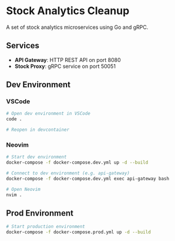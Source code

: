 # Stock Analytics Cleanup

A set of stock analytics microservices using Go and gRPC.

## Services

- **API Gateway**: HTTP REST API on port 8080
- **Stock Proxy**: gRPC service on port 50051

## Dev Environment

### VSCode

```bash
# Open dev environment in VSCode
code .

# Reopen in devcontainer
```

### Neovim

```bash
# Start dev environment
docker-compose -f docker-compose.dev.yml up -d --build

# Connect to dev environment (e.g. api-gateway)
docker-compose -f docker-compose.dev.yml exec api-gateway bash

# Open Neovim
nvim .
```

## Prod Environment

```bash
# Start production environment
docker-compose -f docker-compose.prod.yml up -d --build
```
